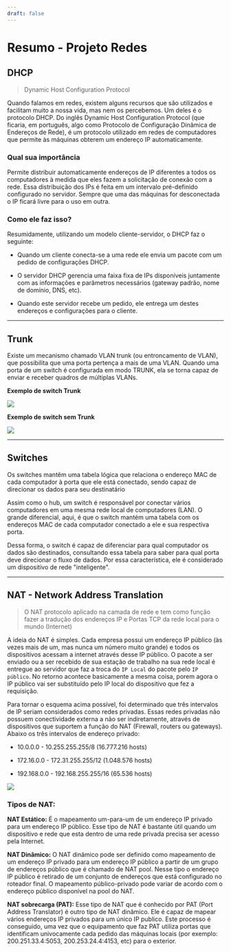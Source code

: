 ```yaml
---
draft: false
---
```



# Resumo - Projeto Redes

## DHCP

> Dynamic Host Configuration Protocol

Quando falamos em redes, existem alguns recursos que são utilizados e facilitam muito a nossa vida, mas nem os percebemos. Um deles é o protocolo DHCP. Do inglês Dynamic Host Configuration Protocol (que ficaria, em português, algo como Protocolo de Configuração Dinâmica de Endereços de Rede), é um protocolo utilizado em redes de computadores que permite às máquinas obterem um endereço IP automaticamente.

### Qual sua importância

Permite distribuir automaticamente endereços de IP diferentes a todos os computadores à medida que eles fazem a solicitação de conexão com a rede. Essa distribuição dos IPs é feita em um intervalo pré-definido configurado no servidor. Sempre que uma das máquinas for desconectada o IP ficará livre para o uso em outra.

### Como ele faz isso?

Resumidamente, utilizando um modelo cliente-servidor, o DHCP faz o seguinte:

- Quando um cliente conecta-se a uma rede ele envia um pacote com um pedido de configurações DHCP.

- O servidor DHCP gerencia uma faixa fixa de IPs disponíveis juntamente com as informações e parâmetros necessários (gateway padrão, nome de domínio, DNS, etc).

- Quando este servidor recebe um pedido, ele entrega um destes endereços e configurações para o cliente.

---

## Trunk

Existe um mecanismo chamado VLAN trunk (ou entroncamento de VLAN), que possibilita que uma porta pertença a mais de uma VLAN. Quando uma porta de um switch é configurada em modo TRUNK, ela se torna capaz de enviar e receber quadros de múltiplas VLANs. 

**Exemplo de switch Trunk**

![](C:\Users\lucas\AppData\Roaming\marktext\images\2022-08-22-23-54-55-image.png)

**Exemplo de switch sem Trunk**

![](C:\Users\lucas\AppData\Roaming\marktext\images\2022-08-22-23-56-37-image.png)

---

## Switches

Os switches mantêm uma tabela lógica que relaciona o endereço MAC de cada computador à porta que ele está conectado, sendo capaz de direcionar os dados para seu destinatário

Assim como o hub, um switch é responsável por conectar vários computadores em uma mesma rede local de computadores (LAN). O grande diferencial, aqui, é que o switch mantém uma tabela com os endereços MAC de cada computador conectado a ele e sua respectiva porta.

Dessa forma, o switch é capaz de diferenciar para qual computador os dados são destinados, consultando essa tabela para saber para qual porta deve direcionar o fluxo de dados. Por essa característica, ele é considerado um dispositivo de rede "inteligente".

---

## NAT - Network Address Translation

> O NAT protocolo aplicado na camada de rede e tem como função fazer a tradução dos endereços IP e Portas TCP da rede local para o mundo (Internet)

A ideia do NAT é simples. Cada empresa possui um endereço IP público (às vezes mais de um, mas nunca um número muito grande) e todos os dispositivos acessam a internet através desse IP público. O pacote a ser enviado ou a ser recebido de sua estação de trabalho na sua rede local é entregue ao servidor que faz a troca do `IP Local` do pacote pelo `IP público`. No retorno acontece basicamente a mesma coisa, porem agora o IP público vai ser substituído pelo IP local do dispositivo que fez a requisição.

Para tornar o esquema acima possível, foi determinado que três intervalos de IP seriam considerados como redes privadas. Essas redes privadas não possuem conectividade externa a não ser indiretamente, através de dispositivos que suportem a função do NAT (Firewall, routers ou gateways). Abaixo os três intervalos de endereço privado:

- 10.0.0.0 - 10.255.255.255/8 (16.777.216 hosts) 

- 172.16.0.0 - 172.31.255.255/12 (1.048.576 hosts)

- 192.168.0.0 - 192.168.255.255/16 (65.536 hosts)

![](C:\Users\lucas\AppData\Roaming\marktext\images\2022-08-23-01-43-56-image.png)

### Tipos de NAT:

**NAT Estático:** É o mapeamento um-para-um de um endereço IP privado para um endereço IP público. Esse tipo de NAT é bastante útil quando um dispositivo e rede que esta dentro de uma rede privada precisa ser acesso pela Internet.

**NAT Dinâmico:** O NAT dinâmico pode ser definido como mapeamento de um endereço IP privado para um endereço IP público a partir de um grupo de endereços público que é chamado de NAT pool. Nesse tipo o endereço IP público é retirado de um conjunto de endereços que está configurado no roteador final. O mapeamento público-privado pode variar de acordo com o endereço público disponível na pool do NAT.

**NAT sobrecarga (PAT):** Esse tipo de NAT que é conhecido por PAT (Port Address Translator) é outro tipo de NAT dinâmico. Ele é capaz de mapear vários endereços IP privados para um único IP publico. Este processo é conseguido, uma vez que o equipamento que faz PAT utiliza portas que identificam univocamente cada pedido das máquinas locais (por exemplo: 200.251.33.4:5053, 200.253.24.4:4153, etc) para o exterior.

